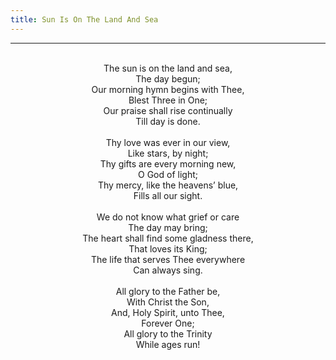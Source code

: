 ```yaml
---
title: Sun Is On The Land And Sea
---
```


---
<center>
<br/>
The sun is on the land and sea,<br/>
The day begun;<br/>
Our morning hymn begins with Thee,<br/>
Blest Three in One;<br/>
Our praise shall rise continually<br/>
Till day is done.<br/>
<br/>
Thy love was ever in our view,<br/>
Like stars, by night;<br/>
Thy gifts are every morning new,<br/>
O God of light;<br/>
Thy mercy, like the heavens’ blue,<br/>
Fills all our sight.<br/>
<br/>
We do not know what grief or care<br/>
The day may bring;<br/>
The heart shall find some gladness there,<br/>
That loves its King;<br/>
The life that serves Thee everywhere<br/>
Can always sing.<br/>
<br/>
All glory to the Father be,<br/>
With Christ the Son,<br/>
And, Holy Spirit, unto Thee,<br/>
Forever One;<br/>
All glory to the Trinity<br/>
While ages run!<br/>

</center>